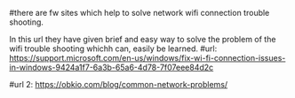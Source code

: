 #there are fw sites which help to solve network wifi connection  trouble shooting.

In this url they have given brief and easy way to solve the problem of the wifi trouble shooting whichh can,
easily be learned.
#url: https://support.microsoft.com/en-us/windows/fix-wi-fi-connection-issues-in-windows-9424a1f7-6a3b-65a6-4d78-7f07eee84d2c


#url 2:   https://obkio.com/blog/common-network-problems/

